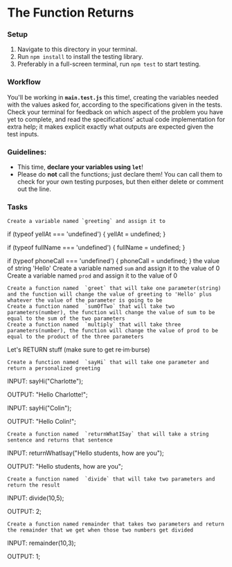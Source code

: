 # The Function Returns

### Setup

1. Navigate to this directory in your terminal.
2. Run `npm install` to install the testing library.
3. Preferably in a full-screen terminal, run `npm test` to start testing.


### Workflow

You'll be working in **`main.test.js`** this time!, creating the variables needed with the values asked for, according to the specifications given in the tests. Check your terminal for feedback on which aspect of the problem you have yet to complete, and read the specifications' actual code implementation for extra help; it makes explicit exactly what outputs are expected given the test inputs.


### Guidelines:

* This time, **declare your variables using `let`**!
* Please do **not** call the functions; just declare them! You can call them to check for your own testing purposes, but then either delete or comment out the line.


### Tasks

    Create a variable named `greeting` and assign it to
if (typeof yellAt === 'undefined') {
  yellAt = undefined;
}

if (typeof fullName === 'undefined') {
  fullName = undefined;
}

if (typeof phoneCall === 'undefined') {
  phoneCall = undefined;
}
 the value of string 'Hello'
    Create a variable named `sum` and assign it to the value of 0
    Create a variable named `prod` and assign it to the value of 0


    Create a function named  `greet` that will take one parameter(string) and the function will change the value of greeting to 'Hello' plus whatever the value of the parameter is going to be
    Create a function named  `sumOfTwo` that will take two parameters(number), the function will change the value of sum to be equal to the sum of the two parameters
    Create a function named  `multiply` that will take three parameters(number), the function will change the value of prod to be equal to the product of the three parameters


Let's RETURN stuff (make sure to get re·im·burse)

    Create a function named  `sayHi` that will take one parameter and return a personalized greeting

   INPUT:  sayHi("Charlotte"); 

   OUTPUT:  "Hello Charlotte!";

   INPUT:  sayHi("Colin"); 

   OUTPUT:  "Hello Colin!";

    Create a function named  `returnWhatISay` that will take a string sentence and returns that sentence

   INPUT:  returnWhatIsay("Hello students, how are you"); 

   OUTPUT:  "Hello students, how are you";

    Create a function named  `divide` that will take two parameters and return the result

   INPUT:  divide(10,5); 

   OUTPUT:  2;

    Create a function named remainder that takes two parameters and return the remainder that we get when those two numbers get divided

   INPUT:  remainder(10,3); 

   OUTPUT:  1;